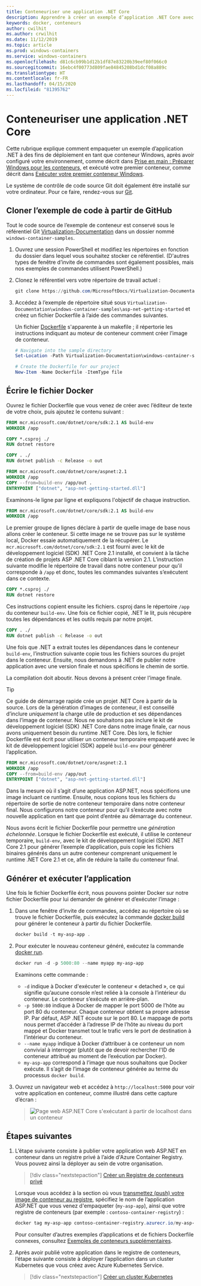 ```yaml
---
title: Conteneuriser une application .NET Core
description: Apprendre à créer un exemple d’application .NET Core avec des conteneurs
keywords: docker, conteneurs
author: cwilhit
ms.author: crwilhit
ms.date: 11/12/2019
ms.topic: article
ms.prod: windows-containers
ms.service: windows-containers
ms.openlocfilehash: d81c6cb99b1d12b1df87e83220b39eef80f066c0
ms.sourcegitcommit: 16ebc4f00773d809fae84845208bd1dcf08a889c
ms.translationtype: HT
ms.contentlocale: fr-FR
ms.lasthandoff: 04/15/2020
ms.locfileid: "81395762"
---
```

# <a name="containerize-a-net-core-app"></a>Conteneuriser une application .NET Core

Cette rubrique explique comment empaqueter un exemple d’application .NET à des fins de déploiement en tant que conteneur Windows, après avoir configuré votre environnement, comme décrit dans [Prise en main : Préparer Windows pour les conteneurs](set-up-environment.md), et exécuté votre premier conteneur, comme décrit dans [Exécuter votre premier conteneur Windows](run-your-first-container.md).

Le système de contrôle de code source Git doit également être installé sur votre ordinateur. Pour ce faire, rendez-vous sur [Git](https://git-scm.com/download).

## <a name="clone-the-sample-code-from-github"></a>Cloner l’exemple de code à partir de GitHub

Tout le code source de l’exemple de conteneur est conservé sous le référentiel Git [Virtualization-Documentation](https://github.com/MicrosoftDocs/Virtualization-Documentation) dans un dossier nommé `windows-container-samples`.

1. Ouvrez une session PowerShell et modifiez les répertoires en fonction du dossier dans lequel vous souhaitez stocker ce référentiel. (D'autres types de fenêtre d’invite de commandes sont également possibles, mais nos exemples de commandes utilisent PowerShell.)
2. Clonez le référentiel vers votre répertoire de travail actuel :

   ```PowerShell
   git clone https://github.com/MicrosoftDocs/Virtualization-Documentation.git
   ```

3. Accédez à l’exemple de répertoire situé sous `Virtualization-Documentation\windows-container-samples\asp-net-getting-started` et créez un fichier Dockerfile à l’aide des commandes suivantes.

   Un fichier [Dockerfile](https://docs.docker.com/engine/reference/builder/) s'apparente à un makefile ; il répertorie les instructions indiquant au moteur de conteneur comment créer l’image de conteneur.

   ```Powershell
   # Navigate into the sample directory
   Set-Location -Path Virtualization-Documentation\windows-container-samples\asp-net-getting-started

   # Create the Dockerfile for our project
   New-Item -Name Dockerfile -ItemType file
   ```

## <a name="write-the-dockerfile"></a>Écrire le fichier Docker

Ouvrez le fichier Dockerfile que vous venez de créer avec l’éditeur de texte de votre choix, puis ajoutez le contenu suivant :

```Dockerfile
FROM mcr.microsoft.com/dotnet/core/sdk:2.1 AS build-env
WORKDIR /app

COPY *.csproj ./
RUN dotnet restore

COPY . ./
RUN dotnet publish -c Release -o out

FROM mcr.microsoft.com/dotnet/core/aspnet:2.1
WORKDIR /app
COPY --from=build-env /app/out .
ENTRYPOINT ["dotnet", "asp-net-getting-started.dll"]
```

Examinons-le ligne par ligne et expliquons l'objectif de chaque instruction.

```Dockerfile
FROM mcr.microsoft.com/dotnet/core/sdk:2.1 AS build-env
WORKDIR /app
```

Le premier groupe de lignes déclare à partir de quelle image de base nous allons créer le conteneur. Si cette image ne se trouve pas sur le système local, Docker essaie automatiquement de la récupérer. Le `mcr.microsoft.com/dotnet/core/sdk:2.1` est fourni avec le kit de développement logiciel (SDK) .NET Core 2.1 installé, et convient à la tâche de création de projets ASP .NET Core ciblant la version 2.1. L’instruction suivante modifie le répertoire de travail dans notre conteneur pour qu'il corresponde à `/app` et donc, toutes les commandes suivantes s’exécutent dans ce contexte.

```Dockerfile
COPY *.csproj ./
RUN dotnet restore
```

Ces instructions copient ensuite les fichiers. csproj dans le répertoire `/app` du conteneur `build-env`. Une fois ce fichier copié, .NET le lit, puis récupère toutes les dépendances et les outils requis par notre projet.

```Dockerfile
COPY . ./
RUN dotnet publish -c Release -o out
```

Une fois que .NET a extrait toutes les dépendances dans le conteneur `build-env`, l’instruction suivante copie tous les fichiers sources du projet dans le conteneur. Ensuite, nous demandons à .NET de publier notre application avec une version finale et nous spécifions le chemin de sortie.

La compilation doit aboutir. Nous devons à présent créer l’image finale. 

> [!TIP]
> Ce guide de démarrage rapide crée un projet .NET Core à partir de la source. Lors de la génération d’images de conteneur, il est conseillé d’inclure _uniquement_ la charge utile de production et ses dépendances dans l’image de conteneur. Nous ne souhaitons pas inclure le kit de développement logiciel (SDK) .NET Core dans notre image finale, car nous avons uniquement besoin du runtime .NET Core. Dès lors, le fichier Dockerfile est écrit pour utiliser un conteneur temporaire empaqueté avec le kit de développement logiciel (SDK) appelé `build-env` pour générer l’application.

```Dockerfile
FROM mcr.microsoft.com/dotnet/core/aspnet:2.1
WORKDIR /app
COPY --from=build-env /app/out .
ENTRYPOINT ["dotnet", "asp-net-getting-started.dll"]
```

Dans la mesure où il s’agit d’une application ASP.NET, nous spécifions une image incluant ce runtime. Ensuite, nous copions tous les fichiers du répertoire de sortie de notre conteneur temporaire dans notre conteneur final. Nous configurons notre conteneur pour qu’il s’exécute avec notre nouvelle application en tant que point d’entrée au démarrage du conteneur.

Nous avons écrit le fichier Dockerfile pour permettre une _génération échelonnée_. Lorsque le fichier Dockerfile est exécuté, il utilise le conteneur temporaire, `build-env`, avec le kit de développement logiciel (SDK) .NET Core 2.1 pour générer l’exemple d’application, puis copie les fichiers binaires générés dans un autre conteneur comprenant uniquement le runtime .NET Core 2.1 et ce, afin de réduire la taille du conteneur final.

## <a name="build-and-run-the-app"></a>Générer et exécuter l’application

Une fois le fichier Dockerfile écrit, nous pouvons pointer Docker sur notre fichier Dockerfile pour lui demander de générer et d’exécuter l’image :

1. Dans une fenêtre d’invite de commandes, accédez au répertoire où se trouve le fichier Dockerfile, puis exécutez la commande [docker build](https://docs.docker.com/engine/reference/commandline/build/) pour générer le conteneur à partir du fichier Dockerfile.

   ```Powershell
   docker build -t my-asp-app .
   ```

2. Pour exécuter le nouveau conteneur généré, exécutez la commande [docker run](https://docs.docker.com/engine/reference/commandline/run/).

   ```Powershell
   docker run -d -p 5000:80 --name myapp my-asp-app
   ```

   Examinons cette commande :

   * `-d` indique à Docker d'exécuter le conteneur « detached », ce qui signifie qu’aucune console n’est reliée à la console à l’intérieur du conteneur. Le conteneur s’exécute en arrière-plan. 
   * `-p 5000:80` indique à Docker de mapper le port 5000 de l’hôte au port 80 du conteneur. Chaque conteneur obtient sa propre adresse IP. Par défaut, ASP .NET écoute sur le port 80. Le mappage de ports nous permet d’accéder à l’adresse IP de l’hôte au niveau du port mappé et Docker transmet tout le trafic vers le port de destination à l’intérieur du conteneur.
   * `--name myapp` indique à Docker d’attribuer à ce conteneur un nom convivial à interroger (plutôt que de devoir rechercher l'ID de conteneur attribué au moment de l’exécution par Docker).
   * `my-asp-app` correspond à l’image que nous souhaitons que Docker exécute. Il s’agit de l’image de conteneur générée au terme du processus `docker build`.

3. Ouvrez un navigateur web et accédez à `http://localhost:5000` pour voir votre application en conteneur, comme illustré dans cette capture d’écran :

   >![Page web ASP.NET Core s'exécutant à partir de localhost dans un conteneur](media/SampleAppScreenshot.png)

## <a name="next-steps"></a>Étapes suivantes

1. L’étape suivante consiste à publier votre application web ASP.NET en conteneur dans un registre privé à l’aide d'Azure Container Registry. Vous pouvez ainsi la déployer au sein de votre organisation.

   > [!div class="nextstepaction"]
   > [Créer un Registre de conteneurs privé](https://docs.microsoft.com/azure/container-registry/container-registry-get-started-powershell)

   Lorsque vous accédez à la section où vous [transmettez (push) votre image de conteneur au registre](https://docs.microsoft.com/azure/container-registry/container-registry-get-started-powershell#push-image-to-registry), spécifiez le nom de l’application ASP.NET que vous venez d'empaqueter (`my-asp-app`), ainsi que votre registre de conteneurs (par exemple : `contoso-container-registry`) :

   ```PowerShell
   docker tag my-asp-app contoso-container-registry.azurecr.io/my-asp-app:v1
   ```

   Pour consulter d’autres exemples d’applications et de fichiers Dockerfile connexes, consultez [Exemples de conteneurs supplémentaires](../samples.md).

2. Après avoir publié votre application dans le registre de conteneurs, l’étape suivante consiste à déployer l’application dans un cluster Kubernetes que vous créez avec Azure Kubernetes Service.

   > [!div class="nextstepaction"]
   > [Créer un cluster Kubernetes](https://docs.microsoft.com/azure/aks/windows-container-cli)
